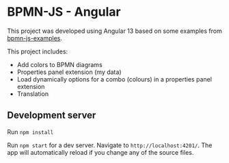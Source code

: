 # BPMN-JS - Angular

This project was developed using Angular 13 based on some examples from [bpmn-js-examples](https://github.com/bpmn-io/bpmn-js-examples).

This project includes:

- Add colors to BPMN diagrams
- Properties panel extension (my data)
- Load dynamically options for a combo (colours) in a properties panel extension
- Translation


## Development server

Run `npm install`

Run `npm start` for a dev server. Navigate to `http://localhost:4201/`. The app will automatically reload if you change any of the source files.

